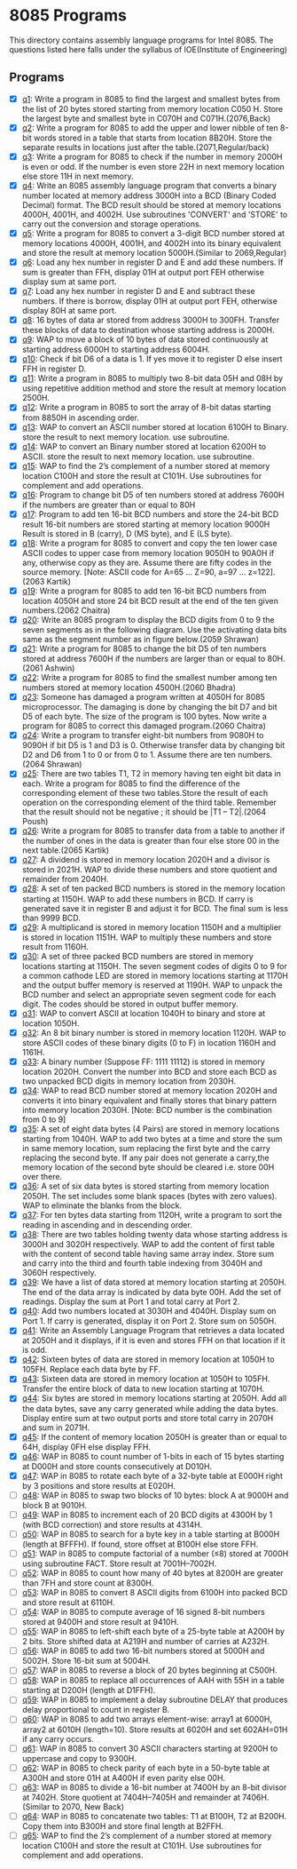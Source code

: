 # 8085 Programs

This directory contains assembly language programs for Intel 8085. The questions listed here falls under the syllabus of IOE(Institute of Engineering)

## Programs

- [x] [q1](q1.asm): Write a program in 8085 to find the largest and smallest bytes from the list of 20 bytes stored starting from memory location C050 H. Store the largest byte and smallest byte in C070H and C071H.(2076,Back)
- [x] [q2](q2.asm): Write a program for 8085 to add the upper and lower nibble of ten 8-bit words stored in a table that starts from location 8B20H. Store the separate results in locations just after the table.(2071,Regular/back)
- [x] [q3](q3.asm): Write a program for 8085 to check if the number in memory 2000H is even or odd. If the number is even store 22H in next memory location else store 11H in next memory.
- [x] [q4](q4.asm): Write an 8085 assembly language program that converts a binary number located at memory address 3000H into a BCD (Binary Coded Decimal) format. The BCD result should be stored at memory locations 4000H, 4001H, and 4002H. Use subroutines 'CONVERT' and 'STORE' to carry out the conversion and storage operations.
- [x] [q5](q5.asm): Write a program for 8085 to convert a 3-digit BCD number stored at memory locations 4000H, 4001H, and 4002H into its binary equivalent and store the result at memory location 5000H.(Similar to 2069,Regular)
- [x] [q6](q6.asm): Load any hex number in register D and E and add these numbers. If sum is greater than FFH, display 01H at output port FEH otherwise display sum at same port.
- [x] [q7](q7.asm): Load any hex number in register D and E and subtract these numbers. If there is borrow, display 01H at output port FEH, otherwise display 80H at same port.
- [x] [q8](q8.asm): 16 bytes of data ar stored from address 3000H to 300FH. Transfer these blocks of data to destination whose starting address is 2000H.
- [x] [q9](q9.asm): WAP to move a block of 10 bytes of data stored continuously at starting address 6000H to starting address 6004H.
- [x] [q10](q10.asm): Check if bit D6 of a data is 1. If yes move it to register D else insert FFH in register D.
- [x] [q11](q11.asm): Write a program in 8085 to multiply two 8-bit data 05H and 08H by using repetitive addition method and store the result at memory location 2500H.
- [x] [q12](q12.asm): Write a program in 8085 to sort the array of 8-bit datas starting from 8850H in ascending order.
- [x] [q13](q13.asm): WAP to convert an ASCII number stored at location 6100H to Binary. store the result to next memory location. use subroutine.
- [x] [q14](q14.asm): WAP to convert an Binary number stored at location 6200H to ASCII. store the result to next memory location. use subroutine.
- [x] [q15](q15.asm): WAP to find the 2’s complement of a number stored at memory location C100H and store the result at C101H. Use subroutines for complement and add operations.
- [x] [q16](q16.asm): Program to change bit D5 of ten numbers stored at address 7600H if the numbers are greater than or equal to 80H
- [x] [q17](q17.asm): Program to add ten 16-bit BCD numbers and store the 24-bit BCD result 16-bit numbers are stored starting at memory location 9000H Result is stored in B (carry), D (MS byte), and E (LS byte).
- [x] [q18](q18.asm): Write a program for 8085 to convert and copy the ten lower case ASCII codes to upper case from memory location 9050H to 90A0H if any, otherwise copy as they are. Assume there are fifty codes in the source memory. [Note: ASCII code for A=65 … Z=90, a=97 … z=122].(2063 Kartik)
- [x] [q19](q19.asm): Write a program for 8085 to add ten 16-bit BCD numbers from location 4050H and store 24 bit BCD result at the end of the ten given numbers.(2062 Chaitra)
- [x] [q20](q20.asm): Write an 8085 program to display the BCD digits from 0 to 9 the seven segments as in the following diagram. Use the activating data bits same as the segment number as in figure below.(2059 Shrawan)
- [x] [q21](q21.asm): Write a program for 8085 to change the bit D5 of ten numbers stored at address 7600H if the numbers are larger than or equal to 80H.(2061 Ashwin)
- [x] [q22](q22.asm): Write a program for 8085 to find the smallest number among ten numbers stored at memory location 4500H.(2060 Bhadra)
- [x] [q23](q23.asm): Someone has damaged a program written at 4050H for 8085 microprocessor. The damaging is done by changing the bit D7 and bit D5 of each byte. The size of the program is 100 bytes. Now write a program for 8085 to correct this damaged program.(2060 Chaitra)
- [x] [q24](q24.asm): Write a program to transfer eight-bit numbers from 9080H to 9090H if bit D5 is 1 and D3 is 0. Otherwise transfer data by changing bit D2 and D6 from 1 to 0 or from 0 to 1. Assume there are ten numbers.(2064 Shrawan)
- [x] [q25](q25.asm): There are two tables T1, T2 in memory having ten eight bit data in each. Write a program for 8085 to find the difference of the corresponding element of these two tables.Store the result of each operation on the corresponding element of the third table. Remember that the result should not be negative ; it should be |T1 – T2|.(2064 Poush)
- [x] [q26](q26.asm): Write a program for 8085 to transfer data from a table to another if the number of ones in the data is greater than four else store 00 in the next table.(2065 Kartik)
- [x] [q27](q27.asm): A dividend is stored in memory location 2020H and a divisor is stored in 2021H. WAP to divide these numbers and store quotient and remainder from 2040H.
- [x] [q28](q28.asm): A set of ten packed BCD numbers is stored in the memory location starting at 1150H. WAP to add these numbers in BCD. If carry is generated save it in register B and adjust it for BCD. The final sum is less than 9999 BCD.
- [x] [q29](q29.asm): A multiplicand is stored in memory location 1150H and a multiplier is stored in location 1151H. WAP to multiply these numbers and store result from 1160H.
- [x] [q30](q30.asm): A set of three packed BCD numbers are stored in memory locations starting at 1150H. The seven segment codes of digits 0 to 9 for a common cathode LED are stored in memory locations starting at 1170H and the output buffer memory is reserved at 1190H. WAP to unpack the BCD number and select an appropriate seven segment code for each digit. The codes should be stored in output buffer memory.
- [x] [q31](q31.asm): WAP to convert ASCII at location 1040H to binary and store at location 1050H.
- [x] [q32](q32.asm): An 8 bit binary number is stored in memory location 1120H. WAP to store ASCII codes of these binary digits (0 to F) in location 1160H and 1161H.
- [x] [q33](q33.asm): A binary number (Suppose FF: 1111 11112) is stored in memory location 2020H. Convert the number into BCD and store each BCD as two unpacked BCD digits in memory location from 2030H.
- [x] [q34](q34.asm): WAP to read BCD number stored at memory location 2020H and converts it into binary equivalent and finally stores that binary pattern into memory location 2030H. [Note: BCD number is the combination from 0 to 9]
- [x] [q35](q35.asm): A set of eight data bytes (4 Pairs) are stored in memory locations starting from 1040H. WAP to add two bytes at a time and store the sum in same memory location, sum replacing the first byte and the carry replacing the second byte. If any pair does not generate a carry,the memory location of the second byte should be cleared i.e. store 00H over there.
- [x] [q36](q36.asm): A set of six data bytes is stored starting from memory location 2050H. The set includes some blank spaces (bytes with zero values). WAP to eliminate the blanks from the block.
- [x] [q37](q37.asm): For ten bytes data starting from 1120H, write a program to sort the reading in ascending and in descending order.
- [x] [q38](q38.asm): There are two tables holding twenty data whose starting address is 3000H and 3020H respectively. WAP to add the content of first table with the content of second table having same array index. Store sum and carry into the third and fourth table indexing from 3040H and 3060H respectively.
- [x] [q39](q39.asm): We have a list of data stored at memory location starting at 2050H. The end of the data array is indicated by data byte 00H. Add the set of readings. Display the sum at Port 1 and total carry at Port 2.
- [x] [q40](q40.asm): Add two numbers located at 3030H and 4040H. Display sum on Port 1. If carry is generated, display it on Port 2. Store sum on 5050H.
- [x] [q41](q41.asm): Write an Assembly Language Program that retrieves a data located at 2050H and it displays, if it is even and stores FFH on that location if it is odd.
- [x] [q42](q42.asm): Sixteen bytes of data are stored in memory location at 1050H to 105FH. Replace each data byte by FF.
- [x] [q43](q43.asm): Sixteen data are stored in memory location at 1050H to 105FH. Transfer the entire block of data to new location starting at 1070H.
- [x] [q44](q44.asm): Six bytes are stored in memory locations starting at 2050H. Add all the data bytes, save any carry generated while adding the data bytes. Display entire sum at two output ports and store total carry in 2070H and sum in 2071H.
- [x] [q45](q45.asm): If the content of memory location 2050H is greater than or equal to 64H, display 0FH else display FFH.
- [x] [q46](q46.asm): WAP in 8085 to count number of 1-bits in each of 15 bytes starting at D000H and store counts consecutively at D010H.
- [x] [q47](q47.asm): WAP in 8085 to rotate each byte of a 32-byte table at E000H right by 3 positions and store results at E020H.
- [ ] [q48](q48.asm): WAP in 8085 to swap two blocks of 10 bytes: block A at 9000H and block B at 9010H.
- [ ] [q49](q49.asm): WAP in 8085 to increment each of 20 BCD digits at 4300H by 1 (with BCD correction) and store results at 4314H.
- [ ] [q50](q50.asm): WAP in 8085 to search for a byte key in a table starting at B000H (length at BFFFH). If found, store offset at B100H else store FFH.
- [ ] [q51](q51.asm): WAP in 8085 to compute factorial of a number (≤8) stored at 7000H using subroutine FACT. Store result at 7001H–7002H.
- [ ] [q52](q52.asm): WAP in 8085 to count how many of 40 bytes at 8200H are greater than 7FH and store count at 8300H.
- [ ] [q53](q53.asm): WAP in 8085 to convert 8 ASCII digits from 6100H into packed BCD and store result at 6110H.
- [ ] [q54](q54.asm): WAP in 8085 to compute average of 16 signed 8-bit numbers stored at 9400H and store result at 9410H.
- [ ] [q55](q55.asm): WAP in 8085 to left-shift each byte of a 25-byte table at A200H by 2 bits. Store shifted data at A219H and number of carries at A232H.
- [ ] [q56](q56.asm): WAP in 8085 to add two 16-bit numbers stored at 5000H and 5002H. Store 16-bit sum at 5004H.
- [ ] [q57](q57.asm): WAP in 8085 to reverse a block of 20 bytes beginning at C500H.
- [ ] [q58](q58.asm): WAP in 8085 to replace all occurrences of AAH with 55H in a table starting at D200H (length at D1FFH).
- [ ] [q59](q59.asm): WAP in 8085 to implement a delay subroutine DELAY that produces delay proportional to count in register B.
- [ ] [q60](q60.asm): WAP in 8085 to add two arrays element-wise: array1 at 6000H, array2 at 6010H (length=10). Store results at 6020H and set 602AH=01H if any carry occurs.
- [ ] [q61](q61.asm): WAP in 8085 to convert 30 ASCII characters starting at 9200H to uppercase and copy to 9300H.
- [ ] [q62](q62.asm): WAP in 8085 to check parity of each byte in a 50-byte table at A300H and store 01H at A400H if even parity else 00H.
- [ ] [q63](q63.asm): WAP in 8085 to divide a 16-bit number at 7400H by an 8-bit divisor at 7402H. Store quotient at 7404H–7405H and remainder at 7406H.(Similar to 2070, New Back)
- [ ] [q64](q64.asm): WAP in 8085 to concatenate two tables: T1 at B100H, T2 at B200H. Copy them into B300H and store final length at B2FFH.
- [ ] [q65](q65.asm): WAP to find the 2’s complement of a number stored at memory location C100H and store the result at C101H. Use subroutines for complement and add operations.
